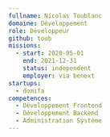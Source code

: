 ```yaml
---
fullname: Nicolas Toublanc
domaine: Développement
role: Développeur
github: toub
missions:
  - start: 2020-05-01
    end: 2021-12-31
    status: independent
    employer: via benext
startups:
  - domifa
competences:
  - Développement Frontend
  - Développement Backend
  - Administration Système
---
```

